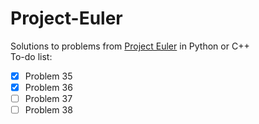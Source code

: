 # Project-Euler
Solutions to problems from [Project Euler](https://projecteuler.net/about) in Python or C++\
To-do list:
- [x] Problem 35
- [x] Problem 36
- [ ] Problem 37
- [ ] Problem 38
